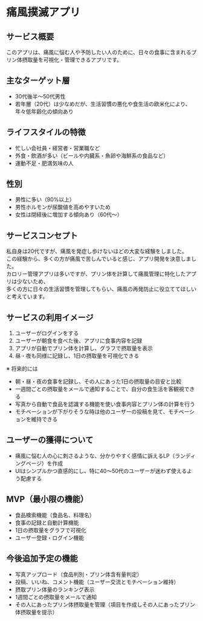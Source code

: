 # 痛風撲滅アプリ

## サービス概要
このアプリは、痛風に悩む人や予防したい人のために、日々の食事に含まれるプリン体摂取量を可視化・管理できるアプリです。

## 主なターゲット層
- 30代後半〜50代男性  
- 若年層（20代）は少なめだが、生活習慣の悪化や食生活の欧米化により、年々低年齢化の傾向あり

## ライフスタイルの特徴
- 忙しい会社員・経営者・営業職など  
- 外食・飲酒が多い（ビールや内臓系・魚卵や海鮮系の食品など）  
- 運動不足・肥満気味の人

## 性別
- 男性に多い（90%以上）  
- 男性ホルモンが尿酸値を高めやすいため  
- 女性は閉経後に増加する傾向あり（60代〜）

## サービスコンセプト
私自身は20代ですが、痛風を発症し歩けないほどの大変な経験をしました。  
この経験から、多くの方が痛風で苦しんでいると感じ、アプリ開発を決意しました。  
カロリー管理アプリは多いですが、プリン体を計算して痛風管理に特化したアプリは少ないため、  
多くの方に日々の生活習慣を管理してもらい、痛風の再発防止に役立ててほしいと考えています。

## サービスの利用イメージ
1. ユーザーがログインをする
2. ユーザーが朝食を食べた後、アプリに食事内容を記録
3. アプリが自動でプリン体を計算し、グラフで摂取量を表示
4. 昼・夜も同様に記録し、1日の摂取量を可視化できる

※ 将来的には
- 朝・昼・夜の食事を記録し、その人にあった1日の摂取量の目安と比較
- 一週間ごとの摂取量をメールで通知することで、自分の食生活を客観視できる
- 写真から自動で食品を認識する機能を使い食事内容とプリン体の計算を行う
- モチベーションが下がりそうな時は他のユーザーの投稿を見て、モチベーションを維持できる

## ユーザーの獲得について
- 痛風に悩む人の心に刺さるような、分かりやすく感情に訴えるLP（ランディングページ）を作成  
- UIはシンプルかつ直感的にし、特に40〜50代のユーザーが迷わず使えるよう配慮する

## MVP（最小限の機能）
- 食品検索機能（食品名、料理名）  
- 食事の記録と自動計算機能  
- 1日の摂取量をグラフで可視化    
- ユーザー登録・ログイン機能

## 今後追加予定の機能
- 写真アップロード（食品判別・プリン体含有量判定）  
- 投稿、いいね、コメント機能（ユーザー交流とモチベーション維持）  
- 摂取プリン体量のランキング表示
- 1週間ごとの摂取量をメールで通知
- その人にあったプリン体摂取量を管理（項目を作成しその人にあったプリン体摂取量を提示）